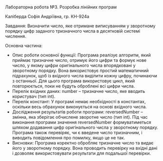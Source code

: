 Лабораторна робота №3. Розробка лінійних програм 

Каліберда Софія Андріївна, гр. КН-924а

Завдання: Визначити число, яке отримане виписуванням у зворотному порядку цифр заданого тризначного числа в десятковій системі числення.


Основна частина:
 - Опис роботи основної функції: Програма реалізує алгоритм, який приймає тризначне число, отримує його цифри та формує нове число, у якому цифри оригінального числа впорядковані у зворотному порядку. Вона використовує простий математичний підрахунок, щоб із вхідного числа виділити кожну цифру, починаючи з останньої. Для цього програма використовує цикл, який повторюється, поки не будуть оброблені всі цифри числа.
 - Перелік вхідних даних:
 number – тризначне число, яке вводить користувач (тип int).
 - Перелік констант:
У програмі немає необхідності в константах, оскільки весь обрахунок виконується на основі вхідного числа.
 - Дослідження результатів роботи програми:
reversedNumber – змінна, яка зберігає обчислене зворотне число (тип int).
Під час виконання програми значення reversedNumber формуватиметься шляхом додавання цифр оригінального числа у зворотному порядку.
Програма також перевіряє, чи є введене число тризначним, і виводить повідомлення про помилку, якщо це не так.
 - Висновки: Програма коректно обробляє тризначне число та видає його у зворотному порядку. Вона проводить перевірку на вхідні дані і дозволяє використовувати результати для подальшої перевірки.
